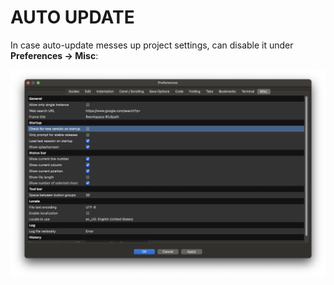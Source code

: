 # AUTO UPDATE

In case auto-update messes up project settings, can disable it under **Preferences &rarr; Misc**:

![Disable Auto Check New Version](/assets/auto_check_new_version.png)
